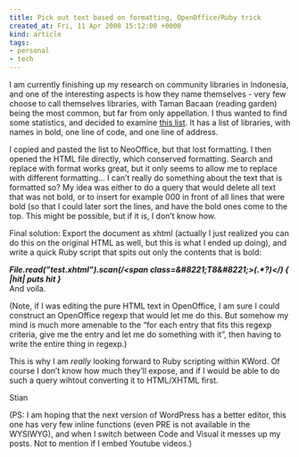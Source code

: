 ```yaml
---
title: Pick out text based on formatting, OpenOffice/Ruby trick
created_at: Fri, 11 Apr 2008 15:12:00 +0000
kind: article
tags:
- personal
- tech
---
```


I am currently finishing up my research on community libraries in
Indonesia, and one of the interesting aspects is how they name
themselves - very few choose to call themselves libraries, with Taman
Bacaan (reading garden) being the most common, but far from only
appellation. I thus wanted to find some statistics, and decided to
examine [this
list](http://www.1001buku.org/index.php/Indonesia/Jaringan%20Perpustakaan/Daftar%20Perpustakaan/291.html).
It has a list of libraries, with names in bold, one line of code, and
one line of address.

I copied and pasted the list to NeoOffice, but that lost formatting. I
then opened the HTML file directly, which conserved formatting. Search
and replace with format works great, but it only seems to allow me to
replace with different formatting… I can’t really do something about the
text that is formatted so? My idea was either to do a query that would
delete all text that was not bold, or to insert for example 000 in front
of all lines that were bold (so that I could later sort the lines, and
have the bold ones come to the top. This might be possible, but if it
is, I don’t know how.

Final solution: Export the document as xhtml (actually I just realized
you can do this on the original HTML as well, but this is what I ended
up doing), and write a quick Ruby script that spits out only the
contents that is bold:

***File.read(”test.xhtml”).scan(/&lt;span
class=&\#8221;T8&\#8221;\>(.\*?)&lt;/) { |hit| puts hit }***\
 And voila.

(Note, if I was editing the pure HTML text in OpenOffice, I am sure I
could construct an OpenOffice regexp that would let me do this. But
somehow my mind is much more amenable to the “for each entry that fits
this regexp criteria, give me the entry and let me do something with
it”, then having to write the entire thing in regexp.)

This is why I am *really* looking forward to Ruby scripting within
[](http://www.koffice.org/kword)KWord. Of course I don’t know how much
they’ll expose, and if I would be able to do such a query wihtout
converting it to HTML/XHTML first.

Stian

(PS: I am hoping that the next version of WordPress has a better editor,
this one has very few inline functions (even PRE is not available in the
WYSIWYG), and when I switch between Code and Visual it messes up my
posts. Not to mention if I embed Youtube videos.)
